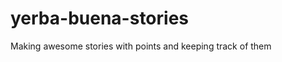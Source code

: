yerba-buena-stories
===================

Making awesome stories with points and keeping track of them
